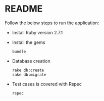 # README

Follow the below steps to run the application:

* Install Ruby version 2.7.1

* Install the gems
  ```
  bundle
  ```

* Database creation
  ```
  rake db:create
  rake db:migrate
  ```

* Test cases is covered with Rspec
  ```
  rspec
  ```
